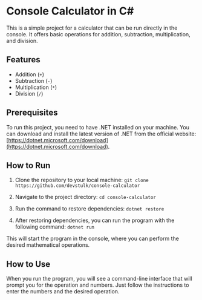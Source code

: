# Console Calculator in C#

This is a simple project for a calculator that can be run directly in the console. It offers basic operations for addition, subtraction, multiplication, and division.

## Features

- Addition (`+`)
- Subtraction (`-`)
- Multiplication (`*`)
- Division (`/`)

## Prerequisites

To run this project, you need to have .NET installed on your machine. You can download and install the latest version of .NET from the official website: [https://dotnet.microsoft.com/download](https://dotnet.microsoft.com/download).

## How to Run

1. Clone the repository to your local machine:
   `git clone https://github.com/devstulk/console-calculator`

2. Navigate to the project directory:
   `cd console-calculator`

3. Run the command to restore dependencies:
   `dotnet restore`

4. After restoring dependencies, you can run the program with the following command:
   `dotnet run`

This will start the program in the console, where you can perform the desired mathematical operations.

## How to Use

When you run the program, you will see a command-line interface that will prompt you for the operation and numbers. Just follow the instructions to enter the numbers and the desired operation.
